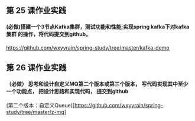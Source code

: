 ## 第 25 课作业实践
#### (必做)搭建一个3节点Kafka集群，测试功能和性能;实现spring kafka下对kafka集群 的操作，将代码提交到github。
https://github.com/wxyyrain/spring-study/tree/master/kafka-demo

## 第 26 课作业实践
#### （必做） 思考和设计自定义MQ第二个版本或第三个版本， 写代码实现其中至少一个功能点， 把设计思路和实现代码， 提交到github
(第二个版本：自定义Queue)[https://github.com/wxyyrain/spring-study/tree/master/z-mq]
